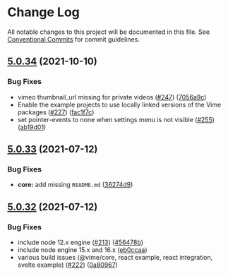 # Change Log

All notable changes to this project will be documented in this file.
See [Conventional Commits](https://conventionalcommits.org) for commit guidelines.

## [5.0.34](https://github.com/vime-js/vime/compare/v5.0.33...v5.0.34) (2021-10-10)


### Bug Fixes

*  vimeo thumbnail_url missing for private videos ([#247](https://github.com/vime-js/vime/issues/247)) ([7056a9c](https://github.com/vime-js/vime/commit/7056a9c8a6186d52d5c3eb6cb65ca955dd88c97c))
* Enable the example projects to use locally linked versions of the Vime packages ([#227](https://github.com/vime-js/vime/issues/227)) ([fac1f7c](https://github.com/vime-js/vime/commit/fac1f7ce20df80da596198acb504650fd1463c1a))
* set pointer-events to none when settings menu is not visible ([#255](https://github.com/vime-js/vime/issues/255)) ([ab19d01](https://github.com/vime-js/vime/commit/ab19d01d08f00fabbf7cb9d5de652c0fe70c4e24))





## [5.0.33](https://github.com/vime-js/vime/compare/v5.0.32...v5.0.33) (2021-07-12)

### Bug Fixes

- **core:** add missing `README.md` ([36274d9](https://github.com/vime-js/vime/commit/36274d9a5ad43abf9058bd423e315a30b7163210))

## [5.0.32](https://github.com/vime-js/vime/compare/v5.0.31...v5.0.32) (2021-07-12)

### Bug Fixes

- include node 12.x engine ([#213](https://github.com/vime-js/vime/issues/213)) ([456478b](https://github.com/vime-js/vime/commit/456478b853f0f64b9b16c7c72e5134a94b8688d0))
- include node engine 15.x and 16.x ([eb0ccaa](https://github.com/vime-js/vime/commit/eb0ccaa96fafd6f291a6b2deeec61658b65e83e9))
- various build issues (@vime/core, react example, react integration, svelte example) ([#222](https://github.com/vime-js/vime/issues/222)) ([0a80967](https://github.com/vime-js/vime/commit/0a80967617d9feee54ae6ae51bf87bdf4b110591))
